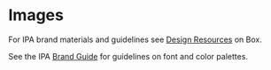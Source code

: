 # Images

For IPA brand materials and guidelines see
[Design Resources](https://ipastorage.box.com/s/eqt7mytu3aq4gfz06qlmde68iursgjap) on
Box.

See the IPA [Brand Guide](https://ipastorage.box.com/s/pbghxehzh2nq0ehizqtbsq1dgze1u07k)
for guidelines on font and color palettes.
